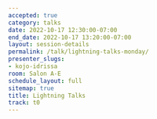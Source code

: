 ```yaml
---
accepted: true
category: talks
date: 2022-10-17 12:30:00-07:00
end_date: 2022-10-17 13:20:00-07:00
layout: session-details
permalink: /talk/lightning-talks-monday/
presenter_slugs:
- kojo-idrissa
room: Salon A-E
schedule_layout: full
sitemap: true
title: Lightning Talks
track: t0
---
```

